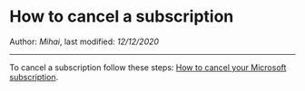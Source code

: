 ﻿# How to cancel a subscription

Author: *Mihai*, last modified: _12/12/2020_

---

To cancel a subscription follow these steps: [How to cancel your Microsoft subscription](https://support.microsoft.com/en-us/help/4027815).

[Source]: https://support.microsoft.com/en-us/account-billing/how-to-cancel-your-microsoft-subscription-c2c6b0e3-cab3-cb98-d83e-c9ad54620530
